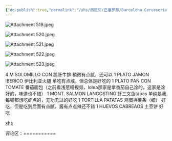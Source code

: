 ```yaml
---
{"dg-publish":true,"permalink":"/xhs/西班牙/巴塞罗那/Barcelona_Cerueseria catalana (tapas)/","tags":["rednote","巴塞罗那"],"updated":"2025-04-18T20:26:29.721+08:00"}
---
```


![Attachment 519.jpeg](/img/user/xhs/%E8%A5%BF%E7%8F%AD%E7%89%99/%E5%B7%B4%E5%A1%9E%E7%BD%97%E9%82%A3/Photo-Barcelona/Attachment%20519.jpeg)


![Attachment 520.jpeg](/img/user/xhs/%E8%A5%BF%E7%8F%AD%E7%89%99/%E5%B7%B4%E5%A1%9E%E7%BD%97%E9%82%A3/Photo-Barcelona/Attachment%20520.jpeg)


![Attachment 521.jpeg](/img/user/xhs/%E8%A5%BF%E7%8F%AD%E7%89%99/%E5%B7%B4%E5%A1%9E%E7%BD%97%E9%82%A3/Photo-Barcelona/Attachment%20521.jpeg)


![Attachment 522.jpeg](/img/user/xhs/%E8%A5%BF%E7%8F%AD%E7%89%99/%E5%B7%B4%E5%A1%9E%E7%BD%97%E9%82%A3/Photo-Barcelona/Attachment%20522.jpeg)


![Attachment 523.jpeg](/img/user/xhs/%E8%A5%BF%E7%8F%AD%E7%89%99/%E5%B7%B4%E5%A1%9E%E7%BD%97%E9%82%A3/Photo-Barcelona/Attachment%20523.jpeg)

4 M SOLOMILLO CON 鹅肝牛排 稍微有点腻，还可以
1 PLATO JAMON IBERICO 伊比利亚火腿 单吃有点咸，但总体是好吃的
1 PLATO PAN CON TOMATE 番茄面包（之前看浅葱喵视频，lolea那家是拿番茄自己涂的，这家是涂好的，味道也不错）
1 MONT. SALMON LANGOSTINO 虾三文鱼tapas 单纯是我每顿都想吃虾点的，无功无过的好吃
1 TORTILLA PATATAS 鸡蛋拌薯条（细） 好吃，但是吃到后面有点腻，酱有点点辣还不错
1 HUEVOS CABREAOS 土豆饼 好吃

[xhs](https://www.xiaohongshu.com/explore/64af1eab000000001c00e872?xsec_token=ABj1PG4v3xVOeEBfG9FP7lhAJel2WjsXc3d24ZIUcW9Bk=&xsec_source=pc_user)

评论区：===========

